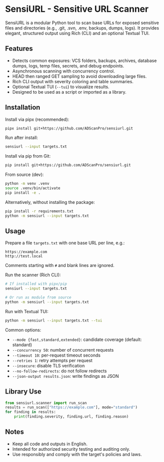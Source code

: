 # SensiURL - Sensitive URL Scanner

SensiURL is a modular Python tool to scan base URLs for exposed sensitive files and directories (e.g., .git, .svn, .env, backups, dumps, logs). It provides elegant, structured output using Rich (CLI) and an optional Textual TUI.

## Features
- Detects common exposures: VCS folders, backups, archives, database dumps, logs, temp files, secrets, and debug endpoints.
- Asynchronous scanning with concurrency control.
- HEAD then ranged GET sampling to avoid downloading large files.
- Rich CLI output with severity coloring and table summaries.
- Optional Textual TUI (`--tui`) to visualize results.
- Designed to be used as a script or imported as a library.

## Installation
Install via pipx (recommended):

```bash
pipx install git+https://github.com/ADScanPro/sensiurl.git
```

Run after install:

```bash
sensiurl --input targets.txt
```

Install via pip from Git:

```bash
pip install git+https://github.com/ADScanPro/sensiurl.git
```

From source (dev):

```bash
python -m venv .venv
source .venv/bin/activate
pip install -e .
```

Alternatively, without installing the package:

```bash
pip install -r requirements.txt
python -m sensiurl --input targets.txt
```

## Usage
Prepare a file `targets.txt` with one base URL per line, e.g.:
```
https://example.com
http://test.local
```
Comments starting with `#` and blank lines are ignored.

Run the scanner (Rich CLI):
```bash
# If installed with pipx/pip
sensiurl --input targets.txt

# Or run as module from source
python -m sensiurl --input targets.txt
```

Run with Textual TUI:
```bash
python -m sensiurl --input targets.txt --tui
```

Common options:
- `--mode {fast,standard,extended}`: candidate coverage (default: standard)
- `--concurrency 50`: number of concurrent requests
- `--timeout 10`: per-request timeout seconds
- `--retries 1`: retry attempts per request
- `--insecure`: disable TLS verification
- `--no-follow-redirects`: do not follow redirects
- `--json-output results.json`: write findings as JSON

## Library Use
```python
from sensiurl.scanner import run_scan
results = run_scan(["https://example.com"], mode="standard")
for finding in results:
    print(finding.severity, finding.url, finding.reason)
```

## Notes
- Keep all code and outputs in English.
- Intended for authorized security testing and auditing only.
- Use responsibly and comply with the target's policies and laws.
